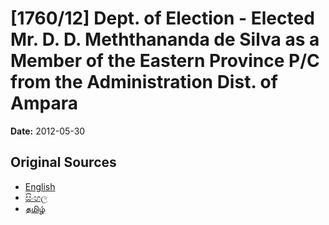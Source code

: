 # [1760/12] Dept. of Election - Elected Mr. D. D. Meththananda de Silva as a Member of the Eastern Province P/C from the Administration Dist. of Ampara

**Date:** 2012-05-30

## Original Sources

- [English](https://documents.gov.lk/view/extra-gazettes/2012/5/1760-12_E.pdf)
- [සිංහල](https://documents.gov.lk/view/extra-gazettes/2012/5/1760-12_S.pdf)
- [தமிழ்](https://documents.gov.lk/view/extra-gazettes/2012/5/1760-12_T.pdf)
